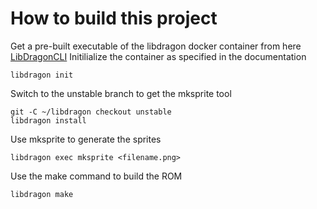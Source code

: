 # How to build this project

Get a pre-built executable of the libdragon docker container from here [LibDragonCLI](https://github.com/anacierdem/libdragon-docker)
Initilialize the container as specified in the documentation
```
libdragon init
```

Switch to the unstable branch to get the mksprite tool
```
git -C ~/libdragon checkout unstable
libdragon install
```

Use mksprite to generate the sprites
```
libdragon exec mksprite <filename.png>
```

Use the make command to build the ROM
```
libdragon make
```

